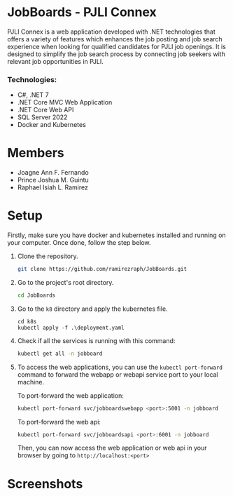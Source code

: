 # JobBoards - PJLI Connex
PJLI Connex is a web application developed with .NET technologies that offers a variety of features which enhances the job posting and job search experience when looking for qualified candidates for PJLI job openings. It is designed to simplify the job search process by connecting job seekers with relevant job opportunities in PJLI. 

### Technologies:
- C#, .NET 7
- .NET Core MVC Web Application
- .NET Core Web API
- SQL Server 2022
- Docker and Kubernetes

# Members
- Joagne Ann F. Fernando
- Prince Joshua M. Guintu
- Raphael Isiah L. Ramirez

# Setup
Firstly, make sure you have docker and kubernetes installed and running on your computer. Once done, follow the step below.
1. Clone the repository.
    ```bash
    git clone https://github.com/ramirezraph/JobBoards.git
    ```

2. Go to the project's root directory.
    ```bash
    cd JobBoards
    ```

3. Go to the `k8` directory and apply the kubernetes file.
    ```
    cd k8s
    kubectl apply -f .\deployment.yaml
    ```

4. Check if all the services is running with this command:
    ```bash
    kubectl get all -n jobboard
    ```

5. To access the web applications, you can use the `kubectl port-forward` command to forward the webapp or webapi service port to your local machine.

    To port-forward the web application:
    ```bash
    kubectl port-forward svc/jobboardswebapp <port>:5001 -n jobboard
    ```

    To port-forward the web api:
    ```bash
    kubectl port-forward svc/jobboardsapi <port>:6001 -n jobboard
    ```

    Then, you can now access the web application or web api in your browser by going to `http://localhost:<port>`


# Screenshots

